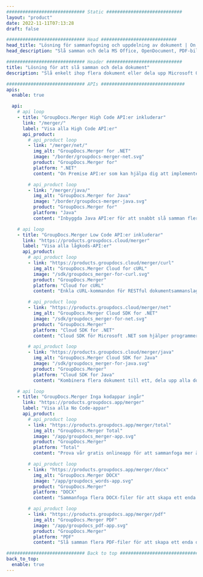 ```yaml
---
############################# Static ############################
layout: "product"
date: 2022-11-11T07:13:28
draft: false

############################# Head ############################
head_title: "Lösning för sammanfogning och uppdelning av dokument | On Premise API och gratis app"
head_description: "Slå samman och dela MS Office, OpenDocument, PDF-bilder och andra filformat med On Premise Solution eller använd appen Online Document Merger & Splitter."

############################# Header ############################
title: "Lösning för att slå samman och dela dokument"
description: "Slå enkelt ihop flera dokument eller dela upp Microsoft Office, OpenOffice, PDF och andra dokument i sidor."

############################# APIs ###############################
apis:
  enable: true

  api:
    # api loop
    - title: "GroupDocs.Merger High Code API:er inkluderar"
      link: "/merger/"
      label: "Visa alla High Code API:er"
      api_product:
        # api_product loop
        - link: "/merger/net/"
          img_alt: "GroupDocs.Merger for .NET"
          image: "/border/groupdocs-merger-net.svg"
          product: "GroupDocs.Merger for"
          platform: ".NET"
          content: "On Premise API:er som kan hjälpa dig att implementera en snabb split- och sammanfogningsfunktion för flera dokument i dina .NET-baserade applikationer."

        # api_product loop
        - link: "/merger/java/"
          img_alt: "GroupDocs.Merger for Java"
          image: "/border/groupdocs-merger-java.svg"
          product: "GroupDocs.Merger for"
          platform: "Java"
          content: "Inbyggda Java API:er för att snabbt slå samman flera dokument eller dela upp ett dokument i sidor i dina Java-baserade applikationer."

    # api loop
    - title: "GroupDocs.Merger Low Code API:er inkluderar"
      link: "https://products.groupdocs.cloud/merger"
      label: "Visa alla lågkods-API:er"
      api_product:
        # api_product loop
        - link: "https://products.groupdocs.cloud/merger/curl"
          img_alt: "GroupDocs.Merger Cloud for cURL"
          image: "/sdk/groupdocs_merger-for-curl.svg"
          product: "GroupDocs.Merger"
          platform: "Cloud for cURL"
          content: "Enkla cURL-kommandon för RESTful dokumentsammanslagning Cloud API för att slå samman och dela dokument över det stora utbudet av populära dokumentformat som stöds."

        # api_product loop
        - link: "https://products.groupdocs.cloud/merger/net"
          img_alt: "GroupDocs.Merger Cloud SDK for .NET"
          image: "/sdk/groupdocs_merger-for-net.svg"
          product: "GroupDocs.Merger"
          platform: "Cloud SDK for .NET"
          content: "Cloud SDK för Microsoft .NET som hjälper programmerare att implementera snabb sammanfogning och split-funktion för flera dokument i sina .NET-baserade applikationer."

        # api_product loop
        - link: "https://products.groupdocs.cloud/merger/java"
          img_alt: "GroupDocs.Merger Cloud SDK for Java"
          image: "/sdk/groupdocs_merger-for-java.svg"
          product: "GroupDocs.Merger"
          platform: "Cloud SDK for Java"
          content: "Kombinera flera dokument till ett, dela upp alla dokument till flera, ordna om, ersätt eller ändra sidorientering i dina Java-applikationer."

    # api loop
    - title: "GroupDocs.Merger Inga kodappar ingår"
      link: "https://products.groupdocs.app/merger"
      label: "Visa alla No Code-appar"
      api_product:
        # api_product loop
        - link: "https://products.groupdocs.app/merger/total"
          img_alt: "GroupDocs.Merger Total"
          image: "/app/groupdocs_merger-app.svg"
          product: "GroupDocs.Merger"
          platform: "Total"
          content: "Prova vår gratis onlineapp för att sammanfoga mer än 30 typer av filer utan att behöva lämna din favoritwebbläsare."

        # api_product loop
        - link: "https://products.groupdocs.app/merger/docx"
          img_alt: "GroupDocs.Merger DOCX"
          image: "/app/groupdocs_words-app.svg"
          product: "GroupDocs.Merger"
          platform: "DOCX"
          content: "Sammanfoga flera DOCX-filer för att skapa ett enda dokument."

        # api_product loop
        - link: "https://products.groupdocs.app/merger/pdf"
          img_alt: "GroupDocs.Merger PDF"
          image: "/app/groupdocs_pdf-app.svg"
          product: "GroupDocs.Merger"
          platform: "PDF"
          content: "Slå samman flera PDF-filer för att skapa ett enda dokument direkt från webbläsaren."

############################# Back to top ###############################
back_to_top:
  enable: true
---
```

